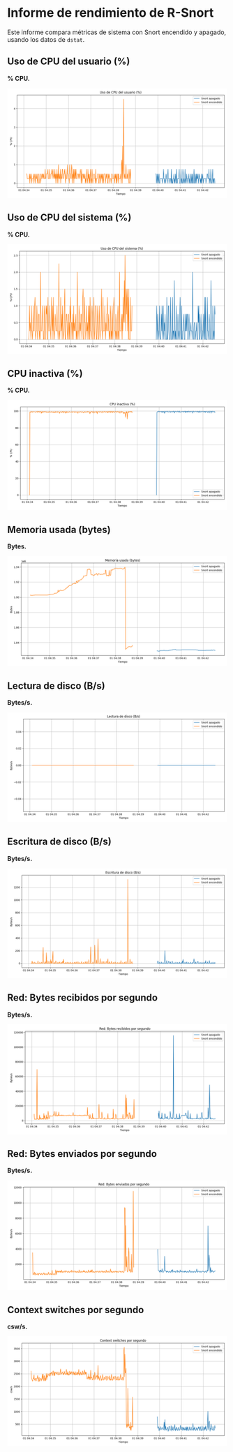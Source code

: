 # Informe de rendimiento de R-Snort

Este informe compara métricas de sistema con Snort encendido y apagado, usando los datos de `dstat`.

## Uso de CPU del usuario (%)

**% CPU.**

![Uso de CPU del usuario (%)](graficas\cpu_usr.png)

## Uso de CPU del sistema (%)

**% CPU.**

![Uso de CPU del sistema (%)](graficas\cpu_sys.png)

## CPU inactiva (%)

**% CPU.**

![CPU inactiva (%)](graficas\cpu_idle.png)

## Memoria usada (bytes)

**Bytes.**

![Memoria usada (bytes)](graficas\mem_used.png)

## Lectura de disco (B/s)

**Bytes/s.**

![Lectura de disco (B/s)](graficas\disk_read.png)

## Escritura de disco (B/s)

**Bytes/s.**

![Escritura de disco (B/s)](graficas\disk_write.png)

## Red: Bytes recibidos por segundo

**Bytes/s.**

![Red: Bytes recibidos por segundo](graficas\net_recv.png)

## Red: Bytes enviados por segundo

**Bytes/s.**

![Red: Bytes enviados por segundo](graficas\net_send.png)

## Context switches por segundo

**csw/s.**

![Context switches por segundo](graficas\context_switch.png)
